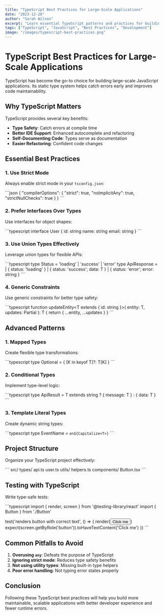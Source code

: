 ```yaml
---
title: "TypeScript Best Practices for Large-Scale Applications"
date: "2023-12-28"
author: "Sarah Wilson"
excerpt: "Learn essential TypeScript patterns and practices for building maintainable, scalable applications with better type safety."
tags: ["TypeScript", "JavaScript", "Best Practices", "Development"]
image: "/images/typescript-best-practices.png"
---
```


# TypeScript Best Practices for Large-Scale Applications

TypeScript has become the go-to choice for building large-scale JavaScript applications. Its static type system helps catch errors early and improves code maintainability.

## Why TypeScript Matters

TypeScript provides several key benefits:

- **Type Safety**: Catch errors at compile time
- **Better IDE Support**: Enhanced autocomplete and refactoring
- **Self-Documenting Code**: Types serve as documentation
- **Easier Refactoring**: Confident code changes

## Essential Best Practices

### 1. Use Strict Mode
Always enable strict mode in your `tsconfig.json`:

\`\`\`json
{
  "compilerOptions": {
    "strict": true,
    "noImplicitAny": true,
    "strictNullChecks": true
  }
}
\`\`\`

### 2. Prefer Interfaces Over Types
Use interfaces for object shapes:

\`\`\`typescript
interface User {
  id: string
  name: string
  email: string
}
\`\`\`

### 3. Use Union Types Effectively
Leverage union types for flexible APIs:

\`\`\`typescript
type Status = 'loading' | 'success' | 'error'
type ApiResponse<T> = 
  | { status: 'loading' }
  | { status: 'success'; data: T }
  | { status: 'error'; error: string }
\`\`\`

### 4. Generic Constraints
Use generic constraints for better type safety:

\`\`\`typescript
function updateEntity<T extends { id: string }>(
  entity: T, 
  updates: Partial<T>
): T {
  return { ...entity, ...updates }
}
\`\`\`

## Advanced Patterns

### 1. Mapped Types
Create flexible type transformations:

\`\`\`typescript
type Optional<T> = {
  [K in keyof T]?: T[K]
}
\`\`\`

### 2. Conditional Types
Implement type-level logic:

\`\`\`typescript
type ApiResult<T> = T extends string 
  ? { message: T } 
  : { data: T }
\`\`\`

### 3. Template Literal Types
Create dynamic string types:

\`\`\`typescript
type EventName<T extends string> = `on${Capitalize<T>}`
\`\`\`

## Project Structure

Organize your TypeScript project effectively:

\`\`\`
src/
  types/
    api.ts
    user.ts
  utils/
    helpers.ts
  components/
    Button.tsx
\`\`\`

## Testing with TypeScript

Write type-safe tests:

\`\`\`typescript
import { render, screen } from '@testing-library/react'
import { Button } from './Button'

test('renders button with correct text', () => {
  render(<Button>Click me</Button>)
  expect(screen.getByRole('button')).toHaveTextContent('Click me')
})
\`\`\`

## Common Pitfalls to Avoid

1. **Overusing `any`**: Defeats the purpose of TypeScript
2. **Ignoring strict mode**: Reduces type safety benefits
3. **Not using utility types**: Missing built-in type helpers
4. **Poor error handling**: Not typing error states properly

## Conclusion

Following these TypeScript best practices will help you build more maintainable, scalable applications with better developer experience and fewer runtime errors.
